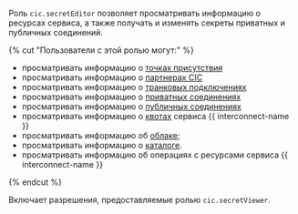 Роль `cic.secretEditor` позволяет просматривать информацию о ресурсах сервиса, а также получать и изменять секреты приватных и публичных соединений.

{% cut "Пользователи с этой ролью могут:" %}

* просматривать информацию о [точках присутствия](../../interconnect/concepts/pops.md)
* просматривать информацию о [партнерах CIC](../../interconnect/concepts/partners.md)
* просматривать информацию о [транковых подключениях](../../interconnect/concepts/trunk.md)
* просматривать информацию о [приватных соединениях](../../interconnect/concepts/priv-con.md)
* просматривать информацию о [публичных соединениях](../../interconnect/concepts/pub-con.md)
* просматривать информацию о [квотах](../../interconnect/concepts/limits.md#interconnect-quotas) сервиса {{ interconnect-name }}
* просматривать информацию об [облаке](../../resource-manager/concepts/resources-hierarchy.md#cloud);
* просматривать информацию о [каталоге](../../resource-manager/concepts/resources-hierarchy.md#folder).
* просматривать информацию об операциях с ресурсами сервиса {{ interconnect-name }}

{% endcut %}

Включает разрешения, предоставляемые ролью `cic.secretViewer`.
